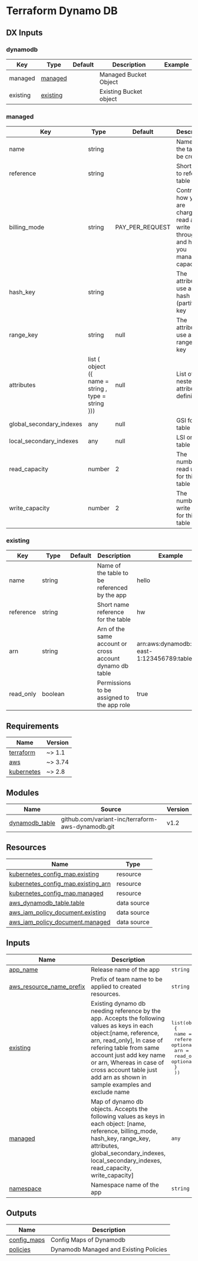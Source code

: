 # Terraform Dynamo DB

## DX Inputs

<!-- markdownlint-disable MD033 MD013 MD041 -->

### dynamodb

| Key      | Type                  | Default | Description            | Example |
| -------- | --------------------- | ------- | ---------------------- | ------- |
| managed  | [managed](#managed)   |         | Managed Bucket Object  |         |
| existing | [existing](#existing) |         | Existing Bucket object |         |

### managed

| Key                      | Type                                               | Default         | Description                                                                            | Example                                                                                                                        | Required |
| ------------------------ | -------------------------------------------------- | --------------- | -------------------------------------------------------------------------------------- | ------------------------------------------------------------------------------------------------------------------------------ | -------- |
| name                     | string                                             |                 | Name of the table to be created                                                        | hello                                                                                                                          | yes      |
| reference                | string                                             |                 | Short name to refer the table                                                          | hw                                                                                                                             | yes      |
| billing_mode             | string                                             | PAY_PER_REQUEST | Controls how you are charged for read and write throughput and how you manage capacity | PAY_PER_REQUEST                                                                                                                | optional |
| hash_key                 | string                                             |                 | The attribute to use as the hash (partition) key                                       | UserId                                                                                                                         | yes      |
| range_key                | string                                             | null            | The attribute to use as the range (sort) key                                           | Name                                                                                                                           | optional |
| attributes               | list ( object ({ name = string , type = string })) | null            | List of nested attribute definitions.                                                  | [Docs](https://github.com/variant-inc/terraform-aws-dynamodb/blob/master/examples/vars/terraform-example-detailed.tfvars.json) | optional |
| global_secondary_indexes | any                                                | null            | GSI for the table                                                                      | [Docs](https://github.com/variant-inc/terraform-aws-dynamodb/blob/master/examples/vars/terraform-example-detailed.tfvars.json) | optional |
| local_secondary_indexes  | any                                                | null            | LSI on the table                                                                       | [Docs](https://github.com/variant-inc/terraform-aws-dynamodb/blob/master/examples/vars/terraform-example-detailed.tfvars.json) | optional |
| read_capacity            | number                                             | 2               | The number of read units for this table                                                | 2                                                                                                                              | optional |
| write_capacity           | number                                             | 2               | The number of write units for this table                                               | 2                                                                                                                              | optional |

### existing

| Key       | Type    | Default | Description                                              | Example                                         | Required |
| --------- | ------- | ------- | -------------------------------------------------------- | ----------------------------------------------- | -------- |
| name      | string  |         | Name of the table to be referenced by the app            | hello                                           | yes      |
| reference | string  |         | Short name reference for the table                       | hw                                              | yes      |
| arn       | string  |         | Arn of the same account or cross account dynamo db table | arn:aws:dynamodb:us-east-1:123456789:table/test | optional |
| read_only | boolean |         | Permissions to be assigned to the app role               | true                                            | optional |

<!-- BEGINNING OF PRE-COMMIT-TERRAFORM DOCS HOOK -->

## Requirements

| Name                                                                        | Version |
| --------------------------------------------------------------------------- | ------- |
| <a name="requirement_terraform"></a> [terraform](#requirement_terraform)    | ~> 1.1  |
| <a name="requirement_aws"></a> [aws](#requirement_aws)                      | ~> 3.74 |
| <a name="requirement_kubernetes"></a> [kubernetes](#requirement_kubernetes) | ~> 2.8  |

## Modules

| Name                                                                          | Source                                            | Version |
| ----------------------------------------------------------------------------- | ------------------------------------------------- | ------- |
| <a name="module_dynamodb_table"></a> [dynamodb_table](#module_dynamodb_table) | github.com/variant-inc/terraform-aws-dynamodb.git | v1.2    |

## Resources

| Name                                                                                                                                   | Type        |
| -------------------------------------------------------------------------------------------------------------------------------------- | ----------- |
| [kubernetes_config_map.existing](https://registry.terraform.io/providers/hashicorp/kubernetes/latest/docs/resources/config_map)        | resource    |
| [kubernetes_config_map.existing_arn](https://registry.terraform.io/providers/hashicorp/kubernetes/latest/docs/resources/config_map)    | resource    |
| [kubernetes_config_map.managed](https://registry.terraform.io/providers/hashicorp/kubernetes/latest/docs/resources/config_map)         | resource    |
| [aws_dynamodb_table.table](https://registry.terraform.io/providers/hashicorp/aws/latest/docs/data-sources/dynamodb_table)              | data source |
| [aws_iam_policy_document.existing](https://registry.terraform.io/providers/hashicorp/aws/latest/docs/data-sources/iam_policy_document) | data source |
| [aws_iam_policy_document.managed](https://registry.terraform.io/providers/hashicorp/aws/latest/docs/data-sources/iam_policy_document)  | data source |

## Inputs

| Name                                                                                                      | Description                                                                                                                                                                                                                                                                                                     | Type                                                                                                                                                              | Default | Required |
| --------------------------------------------------------------------------------------------------------- | --------------------------------------------------------------------------------------------------------------------------------------------------------------------------------------------------------------------------------------------------------------------------------------------------------------- | ----------------------------------------------------------------------------------------------------------------------------------------------------------------- | ------- | :------: |
| <a name="input_app_name"></a> [app_name](#input_app_name)                                                 | Release name of the app                                                                                                                                                                                                                                                                                         | `string`                                                                                                                                                          | n/a     |   yes    |
| <a name="input_aws_resource_name_prefix"></a> [aws_resource_name_prefix](#input_aws_resource_name_prefix) | Prefix of team name to be applied to created resources.                                                                                                                                                                                                                                                         | `string`                                                                                                                                                          | n/a     |   yes    |
| <a name="input_existing"></a> [existing](#input_existing)                                                 | Existing dynamo db needing reference by the app. Accepts the following values as keys in each object:[name, reference, arn, read\_only], In case of refering table from same account just add key name or arn, Whereas in case of cross account table just add arn as shown in sample examples and exclude name | <pre>list(object(<br> {<br> name = optional(string)<br> reference = optional(string)<br> arn = optional(string)<br> read_only = optional(bool)<br> }<br> ))</pre> | `[]`    |    no    |
| <a name="input_managed"></a> [managed](#input_managed)                                                    | Map of dynamo db objects. Accepts the following values as keys in each object: [name, reference, billing\_mode, hash\_key, range\_key, attributes, global\_secondary\_indexes, local\_secondary\_indexes, read\_capacity, write\_capacity]                                                                      | `any`                                                                                                                                                             | `[]`    |    no    |
| <a name="input_namespace"></a> [namespace](#input_namespace)                                              | Namespace name of the app                                                                                                                                                                                                                                                                                       | `string`                                                                                                                                                          | n/a     |   yes    |

## Outputs

| Name                                                                 | Description                            |
| -------------------------------------------------------------------- | -------------------------------------- |
| <a name="output_config_maps"></a> [config_maps](#output_config_maps) | Config Maps of Dynamodb                |
| <a name="output_policies"></a> [policies](#output_policies)          | Dynamodb Managed and Existing Policies |

<!-- END OF PRE-COMMIT-TERRAFORM DOCS HOOK -->
